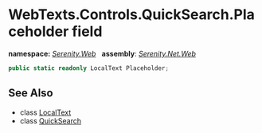 # WebTexts.Controls.QuickSearch.Placeholder field
**namespace:** *[Serenity.Web](../../README.md#serenity.web-namespace)*   **assembly**: *[Serenity.Net.Web](../../README.md)*

```csharp
public static readonly LocalText Placeholder;
```

## See Also

* class [LocalText](../Serenity.Net.Core/../../Serenity/LocalText.md)
* class [QuickSearch](../WebTexts.Controls.QuickSearch.md)